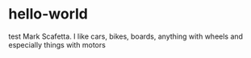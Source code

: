 # hello-world
test
Mark Scafetta. I like cars, bikes, boards, anything with wheels and especially things with motors
